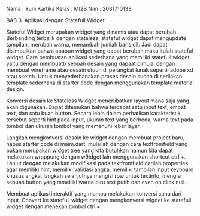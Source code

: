 Nama  : Yuni Kartika
Kelas : MI2B
Nim   : 2031710133



BAB 3.
                                            Aplikasi dengan Statefull Widget

Stateful Widget merupakan widget yang dinamis atau dapat berubah. Berbanding terbalik dengan stateless, 
stateful widget dapat mengupdate tampilan, merubah warna, menambah jumlah baris dll. Jadi dapat 
disimpulkan bahwa apapun widget yang dapat berubah maka itulah stateful widget.
Cara pembuatan aplikasi sederhana yang memiliki statefull widget yaitu dengan membuatb sebuah desain yang 
dapaat dimulai dengan membuat wireframe atau desain utuuh di perangkat lunak sepertii adobe xd atau sketch. 
Untuk menyederhanakan proses desain sudah di sediakan template sederhana di starter code dengan menggunakan 
template material design. 

Konversi desain ke Stateless Widget menerlibatkan layout mana saja yang akan digunakan. Dapat ditemukan bahwa
terdapat satu input text, empat text, dan satu buah button. Secara lebih dalam perhatikan karakteristik tersebut
seperti hint pada input, ukuran text yang berbeda, warna text pada tombol dan ukuran tombol yang memenuhi lebar layar.

Langkah mengkonversi desain ke widget dengan membuat project baru, hapus starter code di maim.dart, mulailah 
dengan cara textfromfield yang bukan merupakan widget tree yang kita butuhkan namun kita dapat melakukan 
wrappung dengan w9idget lain menggunakan shortcut ctrl +. Lanjut dengan melakukan modifikasi pada textfromfield 
carilah properties agar memiliki hint, memiliki validasi angka, memiliki tampilan input keyboard khusus angka.
langkah selanjutnya mengisi row untuk textinfo, mengisi sebuah button yang mmeiliki warna biru text putih dan even on click null.

Membuat aplikasi interaktif yang mampu melakukan konversi suhu dari input. Convert ke statefull widget dengan 
mengkonversi wigdet ke statefull widget dengan menekan tombol ctrl +.